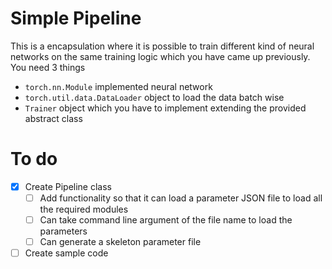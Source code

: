 # Simple Pipeline

This is a encapsulation where it is possible to train different kind of neural networks on the same training logic which you have came up previously. You need 3 things

- `torch.nn.Module` implemented neural network
- `torch.util.data.DataLoader` object to load the data batch wise
- `Trainer` object which you have to implement extending the provided abstract class

# To do
- [x] Create Pipeline class
	- [ ] Add functionality so that it can load a parameter JSON file to load all the required modules
	- [ ] Can take command line argument of the file name to load the parameters
	- [ ] Can generate a skeleton parameter file
- [ ] Create sample code
